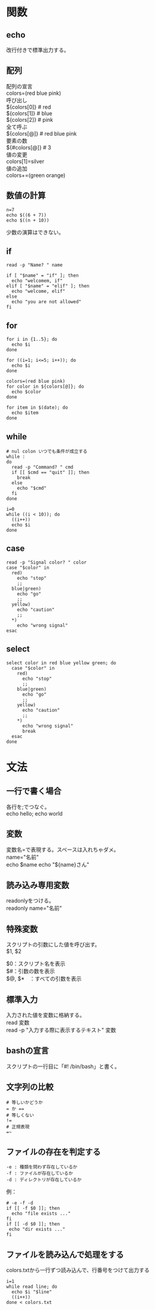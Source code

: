 # 関数
## echo
改行付きで標準出力する。

## 配列
配列の宣言  
colors=(red blue pink)  
呼び出し  
${colors[0]} # red  
${colors[1]} # blue  
${colors[2]} # pink  
全て呼ぶ  
${colors[@]} # red blue pink  
要素の数  
${#colors[@]} # 3  
値の変更  
colors[1]=silver  
値の追加  
colors+=(green orange)  

## 数値の計算
```
n=7  
echo $((6 + 7))  
echo $((n + 10))  
```
少数の演算はできない。  

## if
```
read -p "Name? " name

if [ "$name" = "if" ]; then
  echo "welcomem, if"
elif [ "$name" = "elif" ]; then
  echo "welcome, elif"
else
  echo "you are not allowed"
fi
```

## for

```
for i in {1..5}; do
  echo $i
done

for ((i=1; i<=5; i++)); do
  echo $i
done

colors=(red blue pink)
for color in ${colors[@]}; do
  echo $color
done

for item in $(date); do
  echo $item
done
```

## while
```
# nul colon いつでも条件が成立する
while :
do
  read -p "Command? " cmd
  if [[ $cmd == "quit" ]]; then
    break
  else
    echo "$cmd"
  fi
done

i=0
while ((i < 10)); do
  ((i++))
  echo $i
done
```

## case
```
read -p "Signal color? " color
case "$color" in
  red)
    echo "stop"
    ;;
  blue|green)
    echo "go"
    ;;
  yellow)
    echo "caution"
    ;;
  *)
    echo "wrong signal"
esac
```

## select
```
select color in red blue yellow green; do
  case "$color" in
    red)
      echo "stop"
      ;;
    blue|green)
      echo "go"
      ;;
    yellow)
      echo "caution"
      ;;
    *)
      echo "wrong signal"
      break
  esac
done
```

# 文法
## 一行で書く場合
各行を;でつなぐ。  
echo hello; echo world

## 変数
変数名=で表現する。スペースは入れちゃダメ。  
name="名前"  
echo $name  
echo "${name}さん"

## 読み込み専用変数
readonlyをつける。  
readonly name="名前"

## 特殊変数
スクリプトの引数にした値を呼び出す。  
$1, $2  

$0：スクリプト名を表示  
$#：引数の数を表示  
$@, $*　：すべての引数を表示

## 標準入力
入力された値を変数に格納する。  
read 変数  
read -p "入力する際に表示するテキスト" 変数

## bashの宣言
スクリプトの一行目に「#! /bin/bash」と書く。

## 文字列の比較
```
# 等しいかどうか
= か ==
# 等しくない
!=
# 正規表現
=~
```

## ファイルの存在を判定する
```
-e : 種類を問わず存在しているか
-f : ファイルが存在しているか
-d : ディレクトリが存在しているか
```
例：
```
# -e -f -d
if [[ -f $0 ]]; then
  echo "file exists ..."
fi
if [[ -d $0 ]]; then
 echo "dir exists ..."
fi
```

## ファイルを読み込んで処理をする
colors.txtから一行ずつ読み込んで、行番号をつけて出力する
```
i=1
while read line; do
  echo $i "$line"
  ((i++))
done < colors.txt
```

